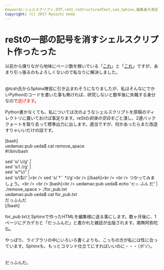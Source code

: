 ```yaml
---
Keywords:シェルスクリプト,DTP,reSt,reStructuredText,sed,Sphinx,編集者大満足
Copyright: (C) 2017 Ryuichi Ueda
---
```

# reStの一部の記号を消すシェルスクリプト作ったった
以前から燻りながら地味にページ数を稼いでいる「<a href="http://blog.ueda.asia/?p=1380" title="出版社に送る原稿には日本語と英単語の間にスペースを入れない方が良いらしいので贖罪のためにシェル芸やります。" target="_blank">これ</a>」と「<a href="http://blog.ueda.asia/?p=1486" title="出版社に送る原稿には日本語と英単語の間にスペースを入れない方が良いらしいのであるが、ではどうしろと？" target="_blank">これ</a>」ですが、あまり引っ張るのもよろしくないので私なりに解決しました。<br />
<br />
<br />
\@tcsh氏からSphinx陣営に引き込まれそうになりましたが、私はそんなにでかいPythonのコードを書いた事も無ければ、研究しないと数年後に失職する身分なので<span style="color:red">逃げます</span>。<br />
<br />
Python書かなくても、私については次のようなシェルスクリプトを原稿のディレクトリに置いておけば事足ります。reStの*前後の空白を*ごと潰し、2連バッククォートを取り去って標準出力に出します。適当ですが、何かあったらまた改造すりゃいいだけの話です。<br />
<br />
[bash]<br />
uedamac:pub ueda$ cat remove_space <br />
#!/bin/bash<br />
<br />
sed 's/ \\*//g'	|<br />
sed 's/\\* //g'	|<br />
sed 's/^\\*//'	|<br />
sed 's/\\*$//'	|<br />
sed 's/ *`` *//g'<br />
[/bash]<br />
<br />
つかってみましょう。<br />
<br />
[bash]<br />
uedamac:pub ueda$ echo '``だっ`` *ふん* だ' | ./remove_space &gt; ./for_pub.txt<br />
uedamac:pub ueda$ cat for_pub.txt<br />
だっふんだ<br />
[/bash]<br />
<br />
for_pub.txtとSphinxで作ったHTMLを編集様に送る事にします。数ヶ月後に、1ページにデカデカと「だっふんだ」と書かれた雑誌が出版されます。南無阿弥陀仏。<br />
<br />
やっぱり、ライブラリの中にいろいろ書くよりも、こっちの方が私には性に合っています。Sphinxも、もっとコマンド仕立てにすればいいのに・・・（ボソ）。<br />
<br />
<br />
だっふんだ。
